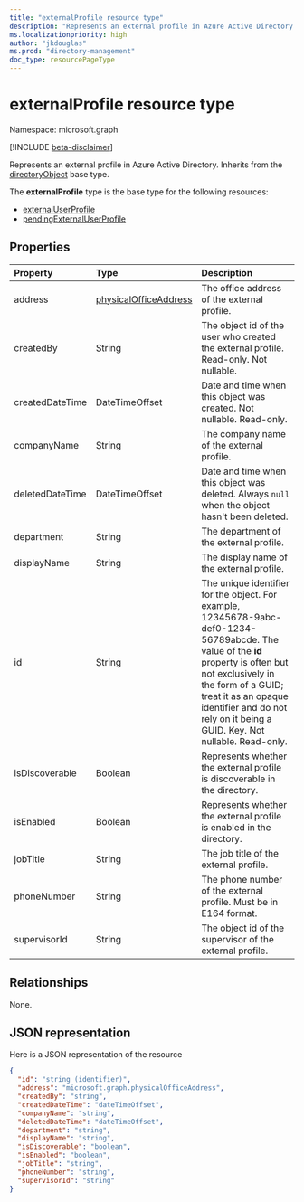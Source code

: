 ```yaml
---
title: "externalProfile resource type"
description: "Represents an external profile in Azure Active Directory. Inherits from the directoryObject base type."
ms.localizationpriority: high
author: "jkdouglas"
ms.prod: "directory-management"
doc_type: resourcePageType
---
```


# externalProfile resource type

Namespace: microsoft.graph

[!INCLUDE [beta-disclaimer](../../includes/beta-disclaimer.md)]

Represents an external profile in Azure Active Directory. Inherits from the [directoryObject](directoryobject.md) base type.

The **externalProfile** type is the base type for the following resources:

+ [externalUserProfile](externaluserprofile.md)
+ [pendingExternalUserProfile](pendingexternaluserprofile.md)

## Properties

| Property   | Type |Description|
|:---------------|:--------|:----------|
|address|[physicalOfficeAddress](physicalofficeaddress.md)|The office address of the external profile.|
|createdBy|String|The object id of the user who created the external profile. Read-only. Not nullable. |
|createdDateTime|DateTimeOffset|Date and time when this object was created. Not nullable. Read-only. |
|companyName|String|The company name of the external profile. |
|deletedDateTime|DateTimeOffset|Date and time when this object was deleted. Always `null` when the object hasn't been deleted. |
|department|String|The department of the external profile. |
|displayName|String|The display name of the external profile.
|id|String|The unique identifier for the object. For example, 12345678-9abc-def0-1234-56789abcde. The value of the **id** property is often but not exclusively in the form of a GUID; treat it as an opaque identifier and do not rely on it being a GUID. Key. Not nullable. Read-only.|
|isDiscoverable|Boolean|Represents whether the external profile is discoverable in the directory.|
|isEnabled|Boolean|Represents whether the external profile is enabled in the directory.|
|jobTitle|String|The job title of the external profile.|
|phoneNumber|String|The phone number of the external profile. Must be in E164 format.|
|supervisorId|String|The object id of the supervisor of the external profile.|

## Relationships

None.

## JSON representation

Here is a JSON representation of the resource

<!-- {
  "blockType": "resource",
  "optionalProperties": [

  ],
  "keyProperty": "id",
  "@odata.type": "microsoft.graph.externalProfile",
  "openType": true
}-->

```json
{
  "id": "string (identifier)",
  "address": "microsoft.graph.physicalOfficeAddress",
  "createdBy": "string",
  "createdDateTime": "dateTimeOffset",
  "companyName": "string",
  "deletedDateTime": "dateTimeOffset",
  "department": "string",
  "displayName": "string",
  "isDiscoverable": "boolean",
  "isEnabled": "boolean",
  "jobTitle": "string",
  "phoneNumber": "string",
  "supervisorId": "string"
}
```

<!-- uuid: 8fcb5dbc-d5aa-4681-8e31-b001d5168d79
2015-10-25 14:57:30 UTC -->
<!--
{
  "type": "#page.annotation",
  "description": "externalProfile resource",
  "keywords": "",
  "section": "documentation",
  "tocPath": "",
  "suppressions": []
}
-->
